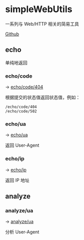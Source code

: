 # simpleWebUtils

一系列与 Web/HTTP 相关的简易工具

[Github](https://github.com/gggxbbb/simpleWebUtils)

## echo

单纯地返回

### echo/code

-> [echo/code/404](https://t.gxb.icu/echo/code/404)

根据提交的状态值返回状态值，例如：
```
/echo/code/404
/echo/code/502
```

### echo/ua

-> [echo/ua](https://t.gxb.icu/echo/ua)

返回 User-Agent

### echo/ip
-> [echo/ip](https://t.gxb.icu/echo/ip)

返回 IP 地址

## analyze

### analyze/ua

-> [analyze/ua](https://t.gxb.icu/analyze/ua)

分析 User-Agent